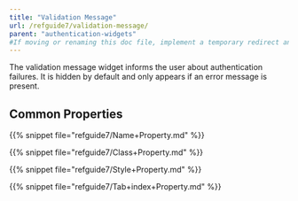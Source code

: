 ```yaml
---
title: "Validation Message"
url: /refguide7/validation-message/
parent: "authentication-widgets"
#If moving or renaming this doc file, implement a temporary redirect and let the respective team know they should update the URL in the product. See Mapping to Products for more details.
---
```



The validation message widget informs the user about authentication failures. It is hidden by default and only appears if an error message is present.   

## Common Properties

{{% snippet file="refguide7/Name+Property.md" %}}

{{% snippet file="refguide7/Class+Property.md" %}}

{{% snippet file="refguide7/Style+Property.md" %}}

{{% snippet file="refguide7/Tab+index+Property.md" %}}

